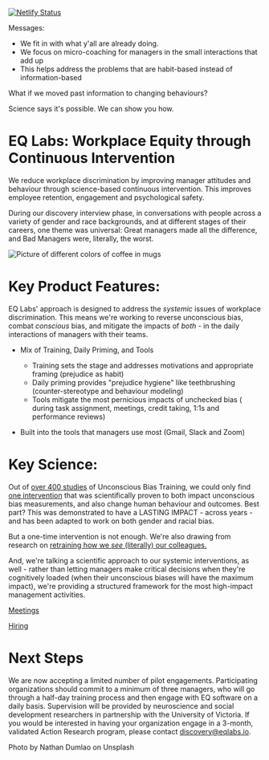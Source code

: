 
[![Netlify Status](https://api.netlify.com/api/v1/badges/528dbda2-763f-433a-ae58-63af9efb1ee7/deploy-status)](https://app.netlify.com/sites/priceless-kilby-cc2be1/deploys)

Messages:
* We fit in with what y'all are already doing.
* We focus on micro-coaching for managers in the small interactions that add up
* This helps address the problems that are habit-based instead of information-based

What if we moved past information to changing behaviours?

Science says it's possible. We can show you how.

# EQ Labs: Workplace Equity through Continuous Intervention

We reduce workplace discrimination by improving manager attitudes and behaviour through science-based continuous intervention. This improves employee retention, engagement and psychological safety.

During our discovery interview phase, in conversations with people across a variety of gender and race backgrounds, and at different stages of their careers, one theme was universal: Great managers made all the difference, and Bad Managers were, literally, the worst. 

![Picture of different colors of coffee in mugs][coffee]

# Key Product Features:

EQ Labs' approach is designed to address the *systemic* issues of workplace discrimination. This means we're working to reverse unconscious bias, combat *conscious* bias, and mitigate the impacts of *both* - in the daily interactions of managers with their teams.

- Mix of Training, Daily Priming, and Tools
  - Training sets the stage and addresses motivations and appropriate framing (prejudice as habit)
  - Daily priming provides "prejudice hygiene" like teethbrushing (counter-stereotype and behaviour modeling)
  - Tools mitigate the most pernicious impacts of unchecked bias ( during task assignment, meetings, credit taking, 1:1s and performance reviews)

- Built into the tools that managers use most (Gmail, Slack and Zoom)

# Key Science:

Out of [over 400 studies][5] of Unconscious Bias Training, we could only find [one intervention][1] that was scientifically proven to both impact unconscious bias measurements, and also change human behaviour and outcomes. Best part? This was demonstrated to have a LASTING IMPACT - across years - and has been adapted to work on both gender and racial bias. 

But a one-time intervention is not enough. We're also drawing from research on [retraining how we *see* (literally) our colleagues.][2]

And, we're talking a scientific approach to our systemic interventions, as well - rather than letting managers make critical decisions when they're cognitively loaded (when their unconscious biases will have the maximum impact), we're providing a structured framework for the most high-impact management activities.

[Meetings][3]

[Hiring][4]

# Next Steps

We are now accepting a limited number of pilot engagements. Participating organizations should commit to a minimum of three managers, who will go through a half-day training process and then engage with EQ software on a daily basis. Supervision will be provided by neuroscience and social development researchers in partnership with the University of Victoria. If you would be interested in having your organization engage in a 3-month, validated Action Research program, please contact discovery@eqlabs.io.

[1]: https://doi.org/10.1016/j.jesp.2017.04.009
[2]: https://onlinelibrary.wiley.com/doi/full/10.1111/j.1551-6709.2010.01148.x
[3]: https://chelseatroy.com/2018/03/29/why-do-remote-meetings-suck-so-much/
[4]: https://hbr.org/2016/04/if-theres-only-one-woman-in-your-candidate-pool-theres-statistically-no-chance-shell-be-hired
[5]: https://osf.io/awz2p/

[coffee]: https://images.unsplash.com/photo-1498804103079-a6351b050096?ixlib=rb-1.2.1&auto=format&fit=crop&w=3334&q=80
Photo by Nathan Dumlao on Unsplash
